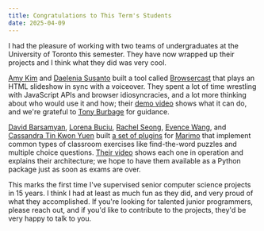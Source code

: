 ```yaml
---
title: Congratulations to This Term's Students
date: 2025-04-09
---
```


I had the pleasure of working with two teams of undergraduates at the University of Toronto this semester.
They have now wrapped up their projects
and I think what they did was very cool.

[Amy Kim][kim-amy] and [Daelenia Susanto][susanto-daelenia] built a tool called [Browsercast][browsercast-repo]
that plays an HTML slideshow in sync with a voiceover.
They spent a lot of time wrestling with JavaScript APIs and browser idiosyncracies,
and a lot more thinking about who would use it and how;
their [demo video][browsercast-video] shows what it can do,
and we're grateful to [Tony Burbage][burbage-tony] for guidance.

[David Barsamyan][barsamyan-david],
[Lorena Buciu][buciu-lorena],
[Rachel Seong][seong-rachel],
[Evence Wang][wang-evence],
and [Cassandra Tin Kwon Yuen][yuen-cassandra]
built [a set of plugins][mossball-repo] for [Marimo][marimo]
that implement common types of classroom exercises
like find-the-word puzzles and multiple choice questions.
[Their video][mossball-video] shows each one in operation and explains their architecture;
we hope to have them available as a Python package just as soon as exams are over.

This marks the first time I've supervised senior computer science projects in 15 years.
I think I had at least as much fun as they did,
and very proud of what they accomplished.
If you're looking for talented junior programmers,
please reach out,
and if you'd like to contribute to the projects,
they'd be very happy to talk to you.

[barsamyan-david]: https://www.linkedin.com/in/david-barsamyan-213a75265/
[browsercast-repo]: https://github.com/gvwilson/browsercast
[browsercast-video]: https://www.youtube.com/watch?v=fvqkXGvw9bU
[buciu-lorena]: https://www.linkedin.com/in/lorena-buciu/
[burbage-tony]: https://www.linkedin.com/in/tony-burbage/
[kim-amy]: https://www.linkedin.com/in/amy-kim8/
[marimo]: https://marimo.io/
[mossball-repo]: https://github.com/gvwilson/mossball
[mossball-video]: https://www.youtube.com/watch?v=oeYEotXOvgA
[seong-rachel]: https://www.linkedin.com/in/eunchae-seong/
[susanto-daelenia]: https://www.linkedin.com/in/daelenia-susanto-69067b255/
[wang-evence]: https://www.linkedin.com/in/yifan-wang-01/
[yuen-cassandra]: https://www.linkedin.com/in/cassandra-tin-kwon-yuen-4a0011267/
